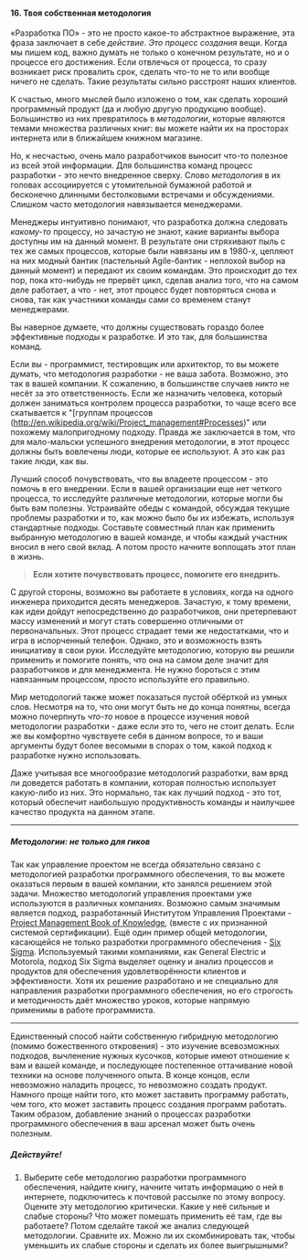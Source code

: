 #### 16. Твоя собственная методология

«Разработка ПО» -  это не просто какое-то абстрактное
выражение, эта фраза заключает в себе _действие_. _Это процесс создания_ вещи. Когда мы пишем код, важно думать не только о конечном 
результате, но и о процессе его достижения. Если отвлечься от процесса, то сразу возникает риск провалить срок, сделать что-то не то или вообще ничего не сделать. Такие результаты сильно расстроят наших клиентов.

К счастью, много мыслей было изложено о том, как сделать хороший программный продукт (да и любую другую продукцию вообще). Большинство из них превратилось в _методологии_, которые являются темами множества различных книг: вы можете найти их на просторах 
интернета или в ближайшем книжном магазине.

Но, к несчастью, очень мало разработчиков выносит что-то полезное из всей этой информации. Для большинства команд процесс разработки - это нечто внедренное сверху. Слово _методология_ в их головах ассоциируется с утомительной бумажной работой и бесконечно длинными бестолковыми встречами и обсуждениями. Слишком часто методология навязывается менеджерами.

Менеджеры интуитивно понимают, что разработка должна следовать 
_какому-то_ процессу, но зачастую не знают, какие варианты выбора доступны им на данный момент. В результате они стряхивают пыль с тех же самых процессов, которые были навязаны им в 1980-х, цепляют на них модный бантик (пастельный Agile-бантик - неплохой выбор на данный момент) и передают их своим командам. Это происходит до тех пор, пока кто-нибудь не прервёт цикл, сделав анализ того, что на самом деле работает, а что - нет,  этот процесс будет повторяться снова и снова, так как участники команды сами со временем станут менеджерами.

Вы наверное думаете, что должны существовать гораздо более эффективные подходы к разработке. И это так, для большинства команд.

Если вы - программист, тестировщик или архитектор, то вы можете думать, что методология разработки - не ваша забота. Возможно, это так в вашей компании. К сожалению, в большинстве случаев _никто_ не несёт за это ответственность. Если же назначить человека, который должен заниматься контролем процесса разработки, то чаще всего все скатывается к "[группам процессов (http://en.wikipedia.org/wiki/Project_management#Processes)" или похожему малопригодному подходу. Правда же заключается в том, что для мало-мальски успешного внедрения методологии, в этот процесс должны быть вовлечены люди, которые ее используют. А это как раз такие люди, как вы.

Лучший способ почувствовать, что вы владеете процессом - это помочь в его внедрении. Если в вашей организации еще нет четкого процесса, то исследуйте различные методологии, которые могли бы быть вам полезны. Устраивайте обеды с командой, обсуждая текущие проблемы разработки и то, как можно было бы их избежать, используя стандартные подходы. 
Составьте совместный план как применить выбранную методологию в вашей команде, и чтобы каждый участник вносил в него свой вклад. А потом просто начните воплощать этот план в жизнь.

> **Если хотите почувствовать процесс, помогите его внедрить.**

С другой стороны, возможно вы работаете в условиях, когда на одного инженера приходится десять менеджеров. Зачастую, к тому времени, как идеи дойдут непосредственно до разработчиков, они претерпевают массу изменений и могут стать совершенно отличными от первоначальных. Этот процесс страдает теми же недостатками, что и игра в испорченный телефон. Однако, это и возможность взять инициативу в свои руки.
Исследуйте методологию, которую вы решили применить и помогите понять, что она на самом деле значит для разработчиков и для менеджмента. Не нужно бороться с этим навязанным процессом, просто используйте его правильно.

Мир методологий также может показаться пустой обёрткой из умных слов. Несмотря на то, что они могут быть не до конца понятны, всегда можно почерпнуть _что-то_ новое в процессе изучения новой методологии разработки - даже если это то, чего не стоит делать. Если же вы комфортно чувствуете себя в данном вопросе, то и ваши аргументы будут более весомыми в спорах о том, какой подход к разработке нужно
использовать.

Даже учитывая все многообразие методологий разработки, вам вряд ли доведется работать в компании, которая полностью использует какую-либо из них. Это нормально, так как лучший подход - это тот, который обеспечит наибольшую продуктивность команды и наилучшее качество продукта на данном этапе.

----

##### Методологии: не только для гиков

Так как управление проектом не всегда обязательно связано с методологией разработки программного обеспечения, то вы можете оказаться первым в вашей компании, кто занялся
решением этой задачи. Множество методологий управления проектами уже используются в различных компаниях. Возможно самым значимым является подход, разработанный Институтом Управления Проектами - [Project Management Book of Knowledge](http://www.pmi.org/), (вместе с их
признанной системой сертификации). Ещё один пример общей методологии, касающейся не 
только разработки программного обеспечения - [Six Sigma](http://www.issixsigma.com/). Используемый такими 
компаниями, как General Electric и Motorola, подход Six Sigma выделяет оценку и анализ процессов и продуктов для обеспечения удовлетворённости клиентов и эффективности. Хотя их решение разработано и не специально для направления разработки программного обеспечения, но его строгость и методичность даёт множество уроков,
которые напрямую применимы в работе программиста.

----

Единственный способ найти собственную гибридную методологию (помимо божественного откровения) - это изучение всевозможных подходов, вычленение нужных кусочков, которые имеют отношение к вам и вашей команде, и последующее постепенное оттачивание новой техники на основе полученного опыта. В конце концов, если невозможно наладить процесс, то невозможно создать продукт. Намного проще найти того, кто может заставить программу работать, чем того, кто может заставить процесс создания программ работать. Таким образом, добавление знаний о процессах разработки программного обеспечения в ваш арсенал может быть очень полезным.

##### Действуйте!

1. Выберите себе методологию разработки программного обеспечения, найдите книгу, начните читать информацию о ней в интернете, подключитесь к почтовой рассылке по этому вопросу. Оцените эту методологию критически. Какие у неё сильные и слабые стороны? Что может помешать применить её там, где вы работаете? Потом сделайте
такой же анализ следующей методологии. Сравните их. Можно ли их скомбинировать так, чтобы уменьшить их слабые стороны и сделать их более выигрышными?
